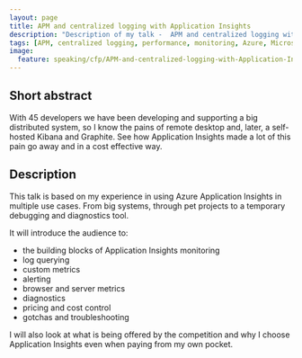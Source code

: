 ```yaml
---
layout: page
title: APM and centralized logging with Application Insights
description: "Description of my talk -  APM and centralized logging with Application Insights"
tags: [APM, centralized logging, performance, monitoring, Azure, Microsoft]
image:
  feature: speaking/cfp/APM-and-centralized-logging-with-Application-Insights/logo.png
---
```


## Short abstract

With 45 developers we have been developing and supporting a big distributed system, so I know the pains of remote desktop and, later, a self-hosted Kibana and Graphite. 
See how Application Insights made a lot of this pain go away and in a cost effective way.

## Description

This talk is based on my experience in using Azure Application Insights in multiple use cases. From big systems, through pet projects to a temporary debugging and diagnostics tool.

It will introduce the audience to:

- the building blocks of Application Insights monitoring 
- log querying
- custom metrics
- alerting
- browser and server metrics
- diagnostics
- pricing and cost control
- gotchas and troubleshooting

I will also look at what is being offered by the competition and why I choose Application Insights even when paying from my own pocket.